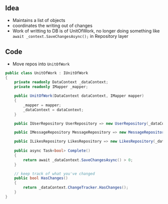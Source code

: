 ## Idea
- Maintains a list of objects
- coordinates the writing out of changes
- Work of writting to DB is of UnitOfWork, no longer doing something like `await _context.SaveChangesAsync();` in Repository layer

## Code
* Move repos into `UnitOfWork`
```csharp
public class UnitOfWork : IUnitOfWork
{
    private readonly DataContext _dataContext;
    private readonly IMapper _mapper;

    public UnitOfWork(DataContext dataContext, IMapper mapper)
    {
        _mapper = mapper;
        _dataContext = dataContext;
    }

    public IUserRepository UserRepository => new UserRepository(_dataContext, _mapper);

    public IMessageRepository MessageRepository => new MessageRepository(_dataContext, _mapper);

    public ILikesRepository LikesRepository => new LikesRepository(_dataContext);
    
    public async Task<bool> Complete()
    {
        return await _dataContext.SaveChangesAsync() > 0;
    }

    // keep track of what you've changed
    public bool HasChanges()
    {
        return _dataContext.ChangeTracker.HasChanges();
    }
}  
```
